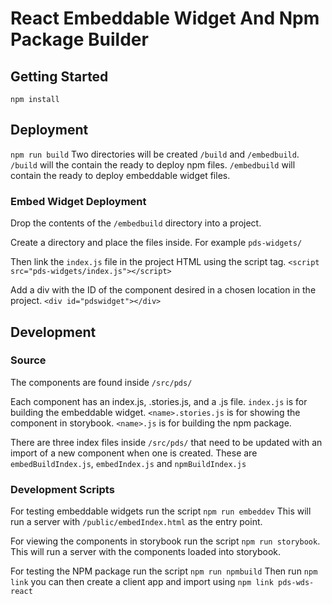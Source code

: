 # React Embeddable Widget And Npm Package Builder

## Getting Started
`npm install`

## Deployment
`npm run build`
Two directories will be created `/build` and `/embedbuild`.
`/build` will the contain the ready to deploy npm files.
`/embedbuild` will contain the ready to deploy embeddable widget files.

### Embed Widget Deployment
Drop the contents of the `/embedbuild` directory into a project. 

Create a directory and place the files inside. For example 
`pds-widgets/` 

Then link the `index.js` file in the project HTML using the script tag.
`<script src="pds-widgets/index.js"></script>`

Add a div with the ID of the component desired in a chosen location in the project.
`<div id="pdswidget"></div>`

## Development
### Source
The components are found inside `/src/pds/`

Each component has an index.js, <name>.stories.js, and a <name>.js file.
`index.js` is for building the embeddable widget.
`<name>.stories.js` is for showing the component in storybook. 
`<name>.js` is for building the npm package. 

There are three index files inside `/src/pds/` that need to be updated with an import of a new component when one is created. These are `embedBuildIndex.js`, `embedIndex.js` and `npmBuildIndex.js`

### Development Scripts
For testing embeddable widgets run the script `npm run embeddev` This will run a server with `/public/embedIndex.html` as the entry point.

For viewing the components in storybook run the script  `npm run storybook`. This will run a server with the components loaded into storybook.

For testing the NPM package run the script `npm run npmbuild` Then run `npm link` you can then create a client app and import using `npm link pds-wds-react`

